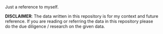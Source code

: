 Just a reference to myself.

__DISCLAIMER__: The data written in this repository is for my context and future reference. If you are reading or referring the data in this repository please do the due diligence / research on the given data.

